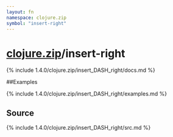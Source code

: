 ```yaml
---
layout: fn
namespace: clojure.zip
symbol: "insert-right"
---
```


# [clojure.zip](../)/insert-right

{% include 1.4.0/clojure.zip/insert_DASH_right/docs.md %}

##Examples

{% include 1.4.0/clojure.zip/insert_DASH_right/examples.md %}
## Source
{% include 1.4.0/clojure.zip/insert_DASH_right/src.md %}

